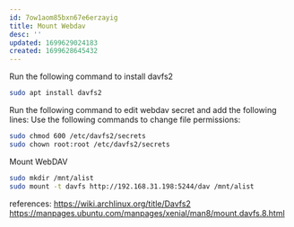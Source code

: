 ```yaml
---
id: 7ow1aom85bxn67e6erzayig
title: Mount Webdav
desc: ''
updated: 1699629024183
created: 1699628645432
---
```

Run the following command to install davfs2

```bash
sudo apt install davfs2
```

Run the following command to edit webdav secret and add the following lines:
Use the following commands to change file permissions:

```bash
sudo chmod 600 /etc/davfs2/secrets
sudo chown root:root /etc/davfs2/secrets
```

Mount WebDAV

```bash
sudo mkdir /mnt/alist
sudo mount -t davfs http://192.168.31.198:5244/dav /mnt/alist
```

references:
<https://wiki.archlinux.org/title/Davfs2>
<https://manpages.ubuntu.com/manpages/xenial/man8/mount.davfs.8.html>
